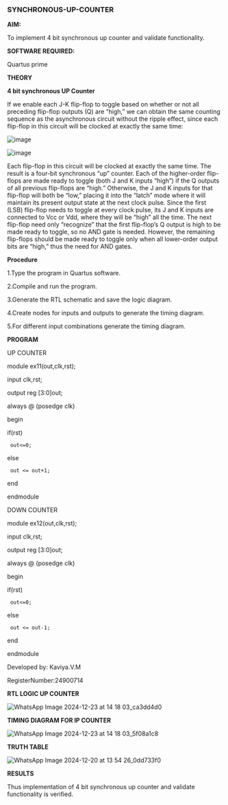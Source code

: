 ### SYNCHRONOUS-UP-COUNTER

**AIM:**

To implement 4 bit synchronous up counter and validate functionality.

**SOFTWARE REQUIRED:**

Quartus prime

**THEORY**

**4 bit synchronous UP Counter**

If we enable each J-K flip-flop to toggle based on whether or not all preceding flip-flop outputs (Q) are “high,” we can obtain the same counting sequence as the asynchronous circuit without the ripple effect, since each flip-flop in this circuit will be clocked at exactly the same time:

![image](https://github.com/naavaneetha/SYNCHRONOUS-UP-COUNTER/assets/154305477/d5db3fa0-e413-404c-b80e-b2f39d82e7e8)


![image](https://github.com/naavaneetha/SYNCHRONOUS-UP-COUNTER/assets/154305477/52cb61eb-d04b-442d-810c-31185a68410b)

Each flip-flop in this circuit will be clocked at exactly the same time.
The result is a four-bit synchronous “up” counter. Each of the higher-order flip-flops are made ready to toggle (both J and K inputs “high”) if the Q outputs of all previous flip-flops are “high.”
Otherwise, the J and K inputs for that flip-flop will both be “low,” placing it into the “latch” mode where it will maintain its present output state at the next clock pulse.
Since the first (LSB) flip-flop needs to toggle at every clock pulse, its J and K inputs are connected to Vcc or Vdd, where they will be “high” all the time.
The next flip-flop need only “recognize” that the first flip-flop’s Q output is high to be made ready to toggle, so no AND gate is needed.
However, the remaining flip-flops should be made ready to toggle only when all lower-order output bits are “high,” thus the need for AND gates.

**Procedure**

1.Type the program in Quartus software.

2.Compile and run the program.

3.Generate the RTL schematic and save the logic diagram.

4.Create nodes for inputs and outputs to generate the timing diagram.

5.For different input combinations generate the timing diagram.


**PROGRAM**

UP COUNTER

module ex11(out,clk,rst);

input clk,rst;

output reg [3:0]out;

always @ (posedge clk)

begin

   if(rst)
   
     out<=0;
   
   else 
   
     out <= out+1;

end

endmodule

DOWN COUNTER

module ex12(out,clk,rst);

input clk,rst;

output reg [3:0]out;

always @ (posedge clk)

begin

   if(rst)
   
     out<=0;
   
   else 
   
     out <= out-1;

end

endmodule



Developed by: Kaviya.V.M

RegisterNumber:24900714


**RTL LOGIC UP COUNTER**

![WhatsApp Image 2024-12-23 at 14 18 03_ca3dd4d0](https://github.com/user-attachments/assets/940602ed-6d95-492a-86db-69a747f76803)


**TIMING DIAGRAM FOR IP COUNTER**

![WhatsApp Image 2024-12-23 at 14 18 03_5f08a1c8](https://github.com/user-attachments/assets/e92c29bc-d67c-4571-a5db-0206fc5944d5)


**TRUTH TABLE**

![WhatsApp Image 2024-12-20 at 13 54 26_0dd733f0](https://github.com/user-attachments/assets/26e3c41a-8bc1-4d55-aac1-d80261be8281)


**RESULTS**

Thus implementation of 4 bit synchronous up counter and validate functionality is verified.

